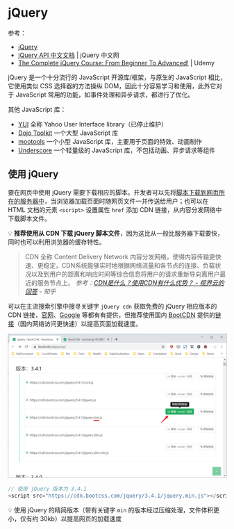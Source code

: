 # jQuery
参考：
* [jQuery](https://jquery.com/)
* [jQuery API 中文文档](https://www.jquery123.com/) | jQuery 中文网
* [The Complete jQuery Course: From Beginner To Advanced!](https://www.udemy.com/course/jquery-tutorial/) | Udemy

jQuery 是一个十分流行的 JavaScript 开源库/框架，与原生的 JavaScript 相比，它使用类似 CSS 选择器的方法操纵 DOM，因此十分容易学习和使用，此外它对于 JavaScript 常用的功能，如事件处理和异步请求，都进行了优化。

其他 JavaScript 库：

* [YUI](https://yuilibrary.com/) 全称 Yahoo User Interface library（已停止维护）
* [Dojo Toolkit](https://dojotoolkit.org/) 一个大型 JavaScript 库
* [mootools](https://mootools.net/) 一个小型 JavaScript 库，主要用于页面的特效、动画制作
* [Underscore](http://underscorejs.org/) 一个轻量级的 JavaScript 库，不包括动画、异步请求等组件

## 使用 jQuery
要在网页中使用 jQuery 需要下载相应的脚本。开发者可以先将[脚本下载到网页所在的服务器中](https://jquery.com/download/)，当浏览器加载页面时随网页文件一并传送给用户；也可以在 HTML 文档的元素 `<script>` 设置属性 `href` 添加 CDN 链接，从内容分发网络中下载脚本文件。

:bulb: **推荐使用从 CDN 下载 jQuery 脚本文件**，因为这比从一般比服务器下载要快，同时也可以利用浏览器的缓存特性。
> CDN 全称 Content Delivery Network 内容分发网络，使得内容传输更快速、更稳定，CDN系统能够实时地根据网络流量和各节点的连接、负载状况以及到用户的距离和响应时间等综合信息将用户的请求重新导向离用户最近的服务节点上。
> *参考：[CDN是什么？使用CDN有什么优势？ - 视界云的回答](https://www.zhihu.com/question/36514327/answer/184247188) - 知乎*

可以在主流搜索引擎中搜寻关键字 `jQuery cdn` 获取免费的 jQuery 相应版本的 CDN 链接，[官网](https://code.jquery.com/)、[Google](https://developers.google.cn/speed/libraries/devguide#jquery) 等都有有提供，但推荐使用国内 [BootCDN](https://www.bootcdn.cn/) 提供的[链接](https://www.bootcdn.cn/jquery/)（国内网络访问更快速）以提高页面加载速度。

![添加 jQuery 链接](./images/20200327222629005_19913.png)

```js
// 使用 jQuery 版本为 3.4.1
<script src="https://cdn.bootcss.com/jquery/3.4.1/jquery.min.js"></script>
```

:bulb: 使用 jQuery 的精简版本（带有关键字 `min` 的版本经过压缩处理，文件体积更小，仅有约 30kb）以提高网页的加载速度

